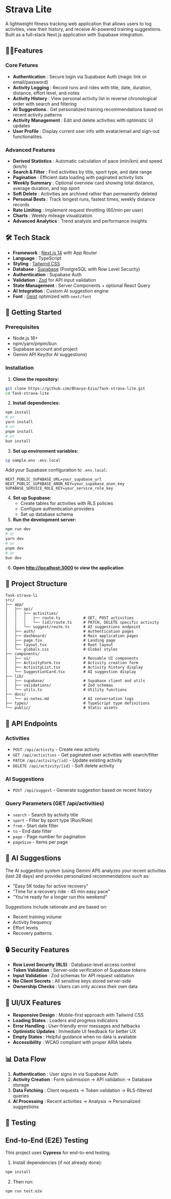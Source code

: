 # Strava Lite

A lightweight fitness tracking web application that allows users to log activities, view their history, and receive AI-powered training suggestions. Built as a full-stack Next.js application with Supabase integration.

## 🏃‍♂️Features

### Core Fetures

* **Authentication** : Secure login via Supabase Auth (magic link or email/password)
* **Activity Logging** : Record runs and rides with title, date, duration, distance, effort level, and notes
* **Activity History** : View personal activity list in reverse chronological order with search and filtering
* **AI Suggestions** : Get personalized training recommendations based on recent activity patterns
* **Activity Management** : Edit and delete activities with optimistic UI updates
* **User Profile** : Display current user info with avatar/email and sign-out functionalites.

### Advanced Features

* **Derived Statistics** : Automatic calculation of pace (min/km) and speed (km/h)
* **Search & Filter** : Find activities by title, sport type, and date range
* **Pagination** : Efficient data loading with paginated activity lists
* **Weekly Summary** : Optional overview card showing total distance, average duration, and top sport
* **Soft Delete** : Activities are archived rather than permanently deleted
* **Personal Bests** : Track longest runs, fastest times, weekly distance records
* **Rate Limiting** : Implement request throttling (60/min per user)
* **Charts** : Weekly mileage visualization
* **Advanced Analytics** : Trend analysis and performance insights

## 🛠 Tech Stack

* **Framework** : [Next.js 14](https://nextjs.org/) with App Router
* **Language** : TypeScript
* **Styling** : [Tailwind CSS](https://tailwindcss.com/)
* **Database** : [Supabase](https://supabase.com/) (PostgreSQL with Row Level Security)
* **Authentication** : Supabase Auth
* **Validation** : [Zod](https://zod.dev/) for API input validation
* **State Management** : Server Components + optional React Query
* **AI Integration** : Custom AI suggestion engine
* **Font** : [Geist](https://vercel.com/font) optimized with `next/font`

## 🚀 Getting Started

### Prerequisites

* Node.js 18+
* npm/yarn/pnpm/bun
* Supabase account and project
* Gemini API Key(for AI suggestions)

### Installation

1. **Clone the repository:**

```bash
git clone https://github.com/Bhavya-Ezio/Task-strava-lite.git
cd Task-strava-lite
```

2. **Install dependencies:**

```bash
npm install
# or
yarn install
# or
pnpm install
# or
bun install
```

3. **Set up environment variables:**

```bash
cp sample.env .env.local
```

Add your Supabase configuration to `.env.local`:

```env
NEXT_PUBLIC_SUPABASE_URL=your_supabase_url
NEXT_PUBLIC_SUPABASE_ANON_KEY=your_supabase_anon_key
SUPABASE_SERVICE_ROLE_KEY=your_service_role_key
```

4. **Set up Supabase:**
   * Create tables for activities with RLS policies
   * Configure authentication providers
   * Set up database schema
5. **Run the development server:**

```bash
npm run dev
# or
yarn dev
# or
pnpm dev
# or
bun dev
```

6. **Open [http://localhost:3000](http://localhost:3000/) to view the application**

## 📁 Project Structure

```
Task-strava-li
src/
├── app/
│   ├── api/
│   │   ├── activities/
│   │   │   ├── route.ts          # GET, POST activities
│   │   │   └── [id]/route.ts     # PATCH, DELETE specific activity
│   │   └── suggest/route.ts      # AI suggestions endpoint
│   ├── auth/                     # Authentication pages
│   ├── dashboard/                # Main application pages
│   ├── page.tsx                  # Landing page
│   ├── layout.tsx                # Root layout
│   └── globals.css               # Global styles
├── components/
│   ├── ui/                       # Reusable UI components
│   ├── ActivityForm.tsx          # Activity creation form
│   ├── ActivityList.tsx          # Activity history display
│   └── SuggestionCard.tsx        # AI suggestion display
├── lib/
│   ├── supabase/                 # Supabase client and utils
│   ├── validations/              # Zod schemas
│   └── utils.ts                  # Utility functions
├── docs/
│   └── ai-notes.md               # AI conversation logs
├── types/                        # TypeScript type definitions
└── public/                       # Static assets
```

## 🔌 API Endpoints

### Activities

* `POST /api/activity` - Create new activity
* `GET /api/activities` - Get paginated user activities with search/filter
* `PATCH /api/activity/[id]` - Update existing activity
* `DELETE /api/activity/[id]` - Soft delete activity

### AI Suggestions

* `POST /api/suggest` - Generate suggestion based on recent history

### Query Parameters (GET /api/activities)

* `search` - Search by activity title
* `sport` - Filter by sport type (Run/Ride)
* `from` - Start date filter
* `to` - End date filter
* `page` - Page number for pagination
* `pageSize` - Items per page

## 🤖 AI Suggestions

The AI suggestion system (using Gemini API) analyzes your recent activities (last 28 days) and provides personalized recommendations such as:

* "Easy 5K today for active recovery"
* "Time for a recovery ride - 45 min easy pace"
* "You're ready for a longer run this weekend"

Suggestions include rationale and are based on:

* Recent training volume
* Activity frequency
* Effort levels
* Recovery patterns

## 🔒 Security Features

* **Row Level Security (RLS)** : Database-level access control
* **Token Validation** : Server-side verification of Supabase tokens
* **Input Validation** : Zod schemas for API request validation
* **No Client Secrets** : All sensitive keys stored server-side
* **Ownership Checks** : Users can only access their own data

## 🎨 UI/UX Features

* **Responsive Design** : Mobile-first approach with Tailwind CSS
* **Loading States** : Loaders and progress indicators
* **Error Handling** : User-friendly error messages and fallbacks
* **Optimistic Updates** : Immediate UI feedback for better UX
* **Empty States** : Helpful guidance when no data is available
* **Accessibility** : WCAG compliant with proper ARIA labels

## 📊 Data Flow

1. **Authentication** : User signs in via Supabase Auth
2. **Activity Creation** : Form submission → API validation → Database storage
3. **Data Fetching** : Client requests → Token validation → RLS-filtered queries
4. **AI Processing** : Recent activities → Analysis → Personalized suggestions

## 🧪 Testing

## End-to-End (E2E) Testing

This project uses **Cypress** for end-to-end testing.

1. Install dependencies (if not already done):

```bash
npm install
```

2. Then run:

```bash
npm run test:e2e
```
